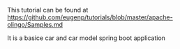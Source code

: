 This tutorial can be found at
https://github.com/eugenp/tutorials/blob/master/apache-olingo/Samples.md

It is a basice car and car model spring boot application
